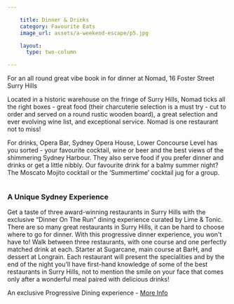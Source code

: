 ```yaml
---

    title: Dinner & Drinks
    category: Favourite Eats
    image_url: assets/a-weekend-escape/p5.jpg

    layout:
      type: two-column

---
```


For an all round great vibe book in for dinner at Nomad, 16 Foster Street Surry Hills

Located in a historic warehouse on the fringe of Surry Hills, Nomad ticks all the right boxes - great food (their charcuterie selection is a must try - cut to order and served on a round rustic wooden board), a great selection and ever evolving wine list, and exceptional service. Nomad is one restaurant not to miss!

For drinks, Opera Bar, Sydney Opera House, Lower Concourse Level has you sorted - your favourite cocktail, wine or beer and the best views of the shimmering Sydney Harbour. They also serve food if you prefer dinner and drinks or get a little nibbly. Our favourite drink for a balmy summer night? The Moscato Mojito cocktail or the ‘Summertime’ cocktail jug for a group.

<img src="/holiday/assets/a-weekend-escape/p5-1.jpg" alt="">

<h3>A Unique Sydney Experience</h3>

Get a taste of three award-winning restaurants in Surry Hills with the exclusive “Dinner On The Run” dining experience curated by Lime & Tonic. There are so many great restaurants in Surry Hills, it can be hard to choose where to go for dinner. With this progressive dinner experience, you won't have to! Walk between three restaurants, with one course and one perfectly matched drink at each. Starter at Sugarcane, main course at BarH, and dessert at Longrain. Each restaurant will present the specialities and by the end of the night you’ll have first-hand knowledge of some of the best restaurants in Surry Hills, not to mention the smile on your face that comes only after a wonderful meal paired with delicious drinks!

An exclusive Progressive Dining experience - <a href="http://www.limeandtonic.com/sydney/en/experiences/543/walking-dinner-sydney" target="_blank">More Info</a>
